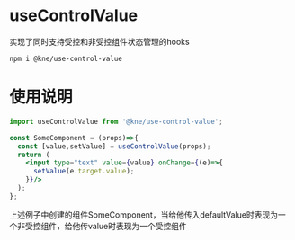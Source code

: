 # useControlValue
实现了同时支持受控和非受控组件状态管理的hooks

```shell script
npm i @kne/use-control-value
```

# 使用说明

```jsx
import useControlValue from '@kne/use-control-value';

const SomeComponent = (props)=>{
  const [value,setValue] = useControlValue(props);
  return (
    <input type="text" value={value} onChange={(e)=>{
      setValue(e.target.value);
    }}/> 
  );
};
```

上述例子中创建的组件SomeComponent，当给他传入defaultValue时表现为一个非受控组件，给他传value时表现为一个受控组件
